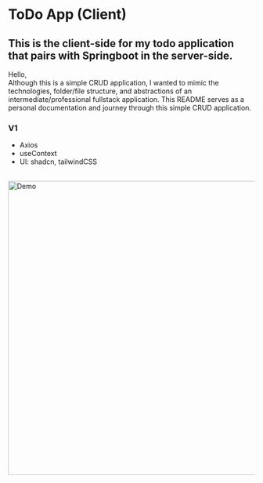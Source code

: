 # ToDo App (Client)
## This is the client-side for my todo application that pairs with Springboot in the server-side.

Hello,<br />
Although this is a simple CRUD application, I wanted to mimic the technologies, folder/file structure, and abstractions of an intermediate/professional fullstack application. This README serves as a personal documentation and journey through this simple CRUD application.

### V1 
* Axios
* useContext
* UI: shadcn, tailwindCSS

<br />
<img src="screenRecord1.gif" alt="Demo" width="600">


